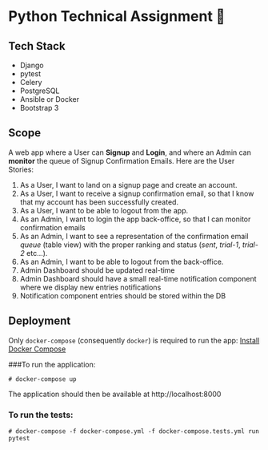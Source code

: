 # Python Technical Assignment 🙂

## Tech Stack

* Django
* pytest
* Celery
* PostgreSQL
* Ansible or Docker
* Bootstrap 3

## Scope

A web app where a User can **Signup** and **Login**, and where an Admin can **monitor** the queue of Signup Confirmation Emails. Here are the User Stories:

1. As a User, I want to land on a signup page and create an account.
2. As a User, I want to receive a signup confirmation email, so that I know that my account has been successfully created.
3. As a User, I want to be able to logout from the app.
4. As an Admin, I want to login the app back-office, so that I can monitor confirmation emails
5. As an Admin, I want to see a representation of the confirmation email *queue* (table view) with the proper ranking and status (*sent*, *trial-1*, *trial-2* etc…).
6. As an Admin, I want to be able to logout from the back-office.
7. Admin Dashboard should be updated real-time
8. Admin Dashboard should have a small real-time notification component where we display new entries notifications
9. Notification component entries should be stored within the DB 

## Deployment

Only `docker-compose` (consequently `docker`) is required to run the app: [Install Docker Compose](https://docs.docker.com/compose/install/)

###To run the application:

    # docker-compose up

The application should then be available at http://localhost:8000

### To run the tests:

    # docker-compose -f docker-compose.yml -f docker-compose.tests.yml run pytest
